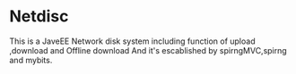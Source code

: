 # Netdisc
This is a JaveEE Network disk system including function of upload ,download and Offline download 
And it's escablished by spirngMVC,spirng and mybits.
